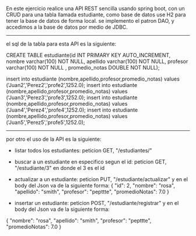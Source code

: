 En este ejercicio realice una API REST sencilla usando spring boot, con un CRUD para una tabla llamada estudiante, como base de datos use H2 para tener la base de datos de forma local. se implemento el patron DAO, y accedimos a la base de datos por medio de JDBC.

--------------------------------------------------------------------------------
el sql de la tabla para esta API es la siguiente:

CREATE TABLE estudiante(id INT PRIMARY KEY AUTO_INCREMENT, nombre varchar(100) NOT NULL, apellido varchar(100) NOT NULL, profesor varchar(100) NOT NULL , promedio_notas DOUBLE NOT NULL);

insert into estudiante (nombre,apellido,profesor,promedio_notas) values ('Juan2','Perez2','profe2',1252.0);
insert into estudiante (nombre,apellido,profesor,promedio_notas) values ('Juan3','Perez3','profe3',1252.0);
insert into estudiante (nombre,apellido,profesor,promedio_notas) values ('Juan4','Perez4','profe4',1252.0);
insert into estudiante (nombre,apellido,profesor,promedio_notas) values ('Juan5','Perez5','profe5',1252.0);

--------------------------------------------------------------------------------

por otro el uso de la API es la siguiente:
- listar todos los estudiantes: peticion GET, "/estudiantes/"
- buscar a un estudiante en especifico segun el id: peticion GET, "/estudiante/3" en donde el 3 es el id
- actualizar a un estudiante: peticion PUT, "/estudiante/actualizar" y en el body del Json va de la siguiente forma:
{
    "id": 2,
    "nombre": "rosa",
    "apellido": "smith",
    "profesor": "pepttte",
    "promedioNotas": 7.0
}

- insertar un estudiante: peticion POST, "/estudiante/registrar" y en el body del Json va de la siguiente forma:

{
    "nombre": "rosa",
    "apellido": "smith",
    "profesor": "pepttte",
    "promedioNotas": 7.0
}



